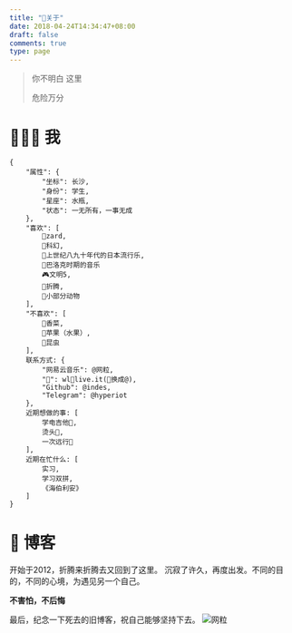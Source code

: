 ```yaml
---
title: "📌关于"
date: 2018-04-24T14:34:47+08:00
draft: false
comments: true
type: page
---
```


> 你不明白 这里
>
> 危险万分

# 👨🏻‍🚀 我
```
{
    "属性": {
        "坐标": 长沙,
        "身份": 学生,
        "星座": 水瓶,
        "状态": 一无所有，一事无成
    },
    "喜欢": [
        💖zard,
        🌌科幻, 
        💽上世纪八九十年代的日本流行乐, 
        🎻巴洛克时期的音乐
        🎮文明5,
        🔎折腾,
        🦔小部分动物
    ],
    "不喜欢": [
        🥗香菜,
        🍎苹果（水果）,
        🐛昆虫
    ],
    联系方式: {
        "网易云音乐": @网粒,
        "📧": wl🔹live.it(🔹换成@),
        "Github": @indes,
        "Telegram": @hyperiot
    },
    近期想做的事: [
        学电吉他🎸,
        烫头👦,
        一次远行🎒
    ],
    近期在忙什么: [
        实习,
        学习双拼,
        《海伯利安》
    ]
}
```

# 📘 博客
开始于2012，折腾来折腾去又回到了这里。
沉寂了许久，再度出发。不同的目的，不同的心境，为遇见另一个自己。

**不害怕，不后悔**


最后，纪念一下死去的旧博客，祝自己能够坚持下去。
![网粒](https://hesayhugo-1251211798.cosgz.myqcloud.com/about/Screenshot_2018-09-12.jpg)
